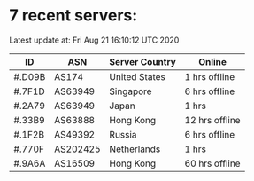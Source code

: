 # 7 recent servers:

Latest update at: Fri Aug 21 16:10:12 UTC 2020

| ID | ASN | Server Country | Online |
| -- | --- | -------------- | ------ |
| #.D09B | AS174 | United States | 1 hrs offline |
| #.7F1D | AS63949 | Singapore | 6 hrs offline |
| #.2A79 | AS63949 | Japan | 1 hrs |
| #.33B9 | AS63888 | Hong Kong | 12 hrs offline |
| #.1F2B | AS49392 | Russia | 6 hrs offline |
| #.770F | AS202425 | Netherlands | 1 hrs |
| #.9A6A | AS16509 | Hong Kong | 60 hrs offline |

